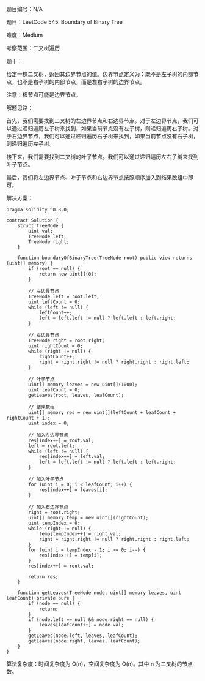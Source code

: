 题目编号：N/A

题目：LeetCode 545. Boundary of Binary Tree

难度：Medium

考察范围：二叉树遍历

题干：

给定一棵二叉树，返回其边界节点的值。边界节点定义为：既不是左子树的内部节点，也不是右子树的内部节点，而是左右子树的边界节点。

注意：根节点可能是边界节点。

解题思路：

首先，我们需要找到二叉树的左边界节点和右边界节点。对于左边界节点，我们可以通过递归遍历左子树来找到，如果当前节点没有左子树，则递归遍历右子树。对于右边界节点，我们可以通过递归遍历右子树来找到，如果当前节点没有右子树，则递归遍历左子树。

接下来，我们需要找到二叉树的叶子节点。我们可以通过递归遍历左右子树来找到叶子节点。

最后，我们将左边界节点、叶子节点和右边界节点按照顺序加入到结果数组中即可。

解决方案：

```
pragma solidity ^0.8.0;

contract Solution {
    struct TreeNode {
        uint val;
        TreeNode left;
        TreeNode right;
    }

    function boundaryOfBinaryTree(TreeNode root) public view returns (uint[] memory) {
        if (root == null) {
            return new uint[](0);
        }

        // 左边界节点
        TreeNode left = root.left;
        uint leftCount = 0;
        while (left != null) {
            leftCount++;
            left = left.left != null ? left.left : left.right;
        }

        // 右边界节点
        TreeNode right = root.right;
        uint rightCount = 0;
        while (right != null) {
            rightCount++;
            right = right.right != null ? right.right : right.left;
        }

        // 叶子节点
        uint[] memory leaves = new uint[](1000);
        uint leafCount = 0;
        getLeaves(root, leaves, leafCount);

        // 结果数组
        uint[] memory res = new uint[](leftCount + leafCount + rightCount + 1);
        uint index = 0;

        // 加入左边界节点
        res[index++] = root.val;
        left = root.left;
        while (left != null) {
            res[index++] = left.val;
            left = left.left != null ? left.left : left.right;
        }

        // 加入叶子节点
        for (uint i = 0; i < leafCount; i++) {
            res[index++] = leaves[i];
        }

        // 加入右边界节点
        right = root.right;
        uint[] memory temp = new uint[](rightCount);
        uint tempIndex = 0;
        while (right != null) {
            temp[tempIndex++] = right.val;
            right = right.right != null ? right.right : right.left;
        }
        for (uint i = tempIndex - 1; i >= 0; i--) {
            res[index++] = temp[i];
        }
        res[index++] = root.val;

        return res;
    }

    function getLeaves(TreeNode node, uint[] memory leaves, uint leafCount) private pure {
        if (node == null) {
            return;
        }
        if (node.left == null && node.right == null) {
            leaves[leafCount++] = node.val;
        }
        getLeaves(node.left, leaves, leafCount);
        getLeaves(node.right, leaves, leafCount);
    }
}
```

算法复杂度：时间复杂度为 O(n)，空间复杂度为 O(n)。其中 n 为二叉树的节点数。